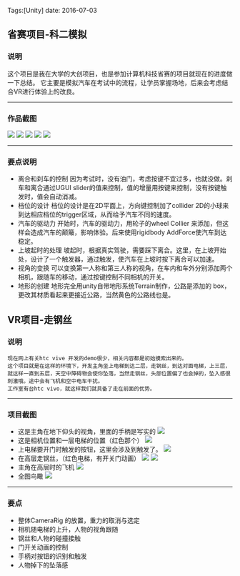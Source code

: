 

Tags:[Unity]  date: 2016-07-03

## 省赛项目-科二模拟

### 说明
这个项目是我在大学的大创项目，也是参加计算机科技省赛的项目就现在的进度做一下总结。
它主要是模拟汽车在考试中的流程，让学员掌握场地，后来会考虑结合VR进行体验上的改良。

<!-- more -->

---

### 作品截图
![](http://claymore.wang:5000/uploads/big/6d5b0399a10fc691d3e2691fb4c4dc7d.png)
![](http://claymore.wang:5000/uploads/big/928b281277e2dc988d73a5fe307b3f3a.png)
![](http://claymore.wang:5000/uploads/big/5a123047f23c62f9f00a0de98e536cfa.png)
![](http://claymore.wang:5000/uploads/big/457192d76715c2e238a9e39bf566bf99.png)
![](http://claymore.wang:5000/uploads/big/72690a6a2e5c11cce200babb1fa24da0.png)

---

### 要点说明
* 离合和刹车的控制
    因为考试时，没有油门，考虑按键不宜过多，也就没做。刹车和离合通过UGUI slider的值来控制，值的增量用按键来控制，没有按键触发时，值会自动消减。
* 档位的设计
    档位的设计是在2D平面上，方向键控制加了collider 2D的小球来到达相应档位的trigger区域，从而给予汽车不同的速度。
* 汽车的驱动力
    开始时，汽车的驱动力，用轮子的wheel Collier 来添加，但这样会造成汽车的颠簸，影响体验。后来使用rigidbody AddForce使汽车到达稳定。
* 上坡起时的处理
    坡起时，根据真实驾驶，需要踩下离合。这里，在上坡开始处，设计了一个触发器，通过触发，使汽车在上坡时按下离合可以加速。
* 视角的变换
    可以变换第一人称和第三人称的视角，在车内和车外分别添加两个相机，跟随车的移动，通过按键控制不同相机的开关。
* 地形的创建
    地形完全用unity自带地形系统Terrain制作，公路是添加的 box，更改其材质看起来更接近公路，当然黄色的公路线也是。




## VR项目-走钢丝

### 说明
    现在网上有关htc vive 开发的demo很少，相关内容都是初始摸索出来的。
    这个项目就是在这样的环境下，开发主角坐上电梯到达二层，走钢丝，到达对面电梯，上三层，就这样一直到五层，天空中障碍物会使你坠落，当然走钢丝，头部位置偏了也会掉的，坠入感很刺激哦。途中会有飞机和空中电车干扰。
    工作室有台htc vivo，就这样我们就具备了走在前面的优势。

---

### 项目截图
* 这是主角在地下仰头的视角，里面的手柄是写实的
  ![](http://claymore.wang:5000/uploads/big/87cce9f5a04934aec7b111d4a4a5bc72.png)
* 这是相机位置和一层电梯的位置（红色那个）
  ![](http://claymore.wang:5000/uploads/big/df718f46b982f7271eaa4461d53361a1.png)
* 上电梯要开门时触发的按钮，这里会涉及到触发了。
  ![](http://claymore.wang:5000/uploads/big/7b39407fcecdc30710a0823c6979483a.png)
* 在高层走钢丝，（红色电梯，有开关门动画）
  ![](http://claymore.wang:5000/uploads/big/ad6229619c8f565ce6c6f5fb253c3ceb.png)
  ![](http://claymore.wang:5000/uploads/big/7f8b42cad626fd66aff9da5690e08287.png)
* 主角在高层时的飞机
  ![](http://claymore.wang:5000/uploads/big/e76209ab10839453819c88e0ada6f710.png)
* 全图鸟瞰
  ![](http://claymore.wang:5000/uploads/big/0159ab5273c8477a2a4c622f9d151a69.png)

---

### 要点
* 整体CameraRig 的放置，重力的取消与选定
* 相机随电梯的上升，人物的视角跟随
* 钢丝和人物的碰撞接触
* 门开关动画的控制
* 手柄对按钮的识别和触发
* 人物掉下的坠落感